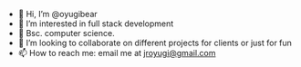 - 👋 Hi, I’m @oyugibear
- 👀 I’m interested in full stack development 
- 🌱 Bsc. computer science.
- 💞️ I’m looking to collaborate on different projects for clients or just for fun
- 📫 How to reach me: email me at jroyugi@gmail.com

<!---
oyugibear/oyugibear is a ✨ special ✨ repository because its `README.md` (this file) appears on your GitHub profile.
You can click the Preview link to take a look at your changes.
--->
